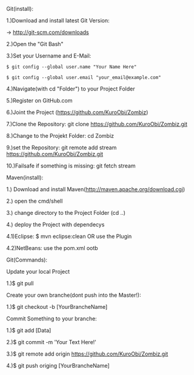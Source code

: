 Git(install):

1.)Download and install latest Git Version:

   -> http://git-scm.com/downloads

2.)Open the "Git Bash"

3.)Set your Username and E-Mail:

	$ git config --global user.name "Your Name Here"

	$ git config --global user.email "your_email@example.com"

4.)Navigate(with cd "Folder") to your Project Folder

5.)Register on GitHub.com

6.)Joint the Project (https://github.com/KuroObi/Zombiz)

7.)Clone the Repository: git clone https://github.com/KuroObi/Zombiz.git

8.)Change to the Projekt Folder: cd Zombiz

9.)set the Repository: git remote add stream https://github.com/KuroObi/Zombiz.git

10.)Failsafe if something is missing: git fetch stream



Maven(install):

1.) Download and install Maven(http://maven.apache.org/download.cgi)

2.) open the cmd/shell

3.) change directory to the Project Folder (cd ..)

4.) deploy the Project with dependecys

4.1)Eclipse: $ mvn eclipse:clean OR use the Plugin

4.2)NetBeans: use the pom.xml ootb



Git(Commands):

Update your local Project

1.)$ git pull

Create your own branche(dont push into the Master!):

1.)$ git checkout -b [YourBrancheName]

Commit Something to your branche:

1.)$ git add [Data]

2.)$ git commit -m 'Your Text Here!'

3.)$ git remote add origin https://github.com/KuroObi/Zombiz.git

4.)$ git push origing [YourBrancheName]